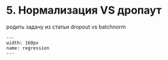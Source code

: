 # 5. Нормализация VS дропаут


родить задачу из статьи dropout vs batchnorm


```{figure} ../images/problem_set_01/img01_regr.png
---
width: 160px
name: regression
---
```

```{dropdown} Решение

```
